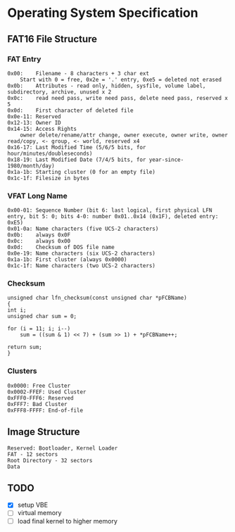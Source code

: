 # Operating System Specification

## FAT16 File Structure

### FAT Entry

    0x00:    Filename - 8 characters + 3 char ext
        Start with 0 = free, 0x2e = '.' entry, 0xe5 = deleted not erased
    0x0b:    Attributes - read only, hidden, sysfile, volume label, subdirectory, archive, unused x 2
    0x0c:    read need pass, write need pass, delete need pass, reserved x 5
    0x0d:    First character of deleted file
    0x0e-11: Reserved
    0x12-13: Owner ID
    0x14-15: Access Rights
        owner delete/rename/attr change, owner execute, owner write, owner read/copy, <- group, <- world, reserved x4
    0x16-17: Last Modified Time (5/6/5 bits, for hour/minutes/doubleseconds)
    0x18-19: Last Modified Date (7/4/5 bits, for year-since-1980/month/day)
    0x1a-1b: Starting cluster (0 for an empty file)
    0x1c-1f: Filesize in bytes

### VFAT Long Name

    0x00-01: Sequence Number (bit 6: last logical, first physical LFN entry, bit 5: 0; bits 4-0: number 0x01..0x14 (0x1F), deleted entry: 0xE5)
    0x01-0a: Name characters (five UCS-2 characters)
    0x0b:    always 0x0F
    0x0c:    always 0x00
    0x0d:    Checksum of DOS file name
    0x0e-19: Name characters (six UCS-2 characters)
    0x1a-1b: First cluster (always 0x0000)
    0x1c-1f: Name characters (two UCS-2 characters)

### Checksum


    unsigned char lfn_checksum(const unsigned char *pFCBName)
    {
    int i;
    unsigned char sum = 0;

    for (i = 11; i; i--)
        sum = ((sum & 1) << 7) + (sum >> 1) + *pFCBName++;

    return sum;
    }

### Clusters

    0x0000: Free Cluster
    0x0002-FFEF: Used Cluster
    0xFFF0-FFF6: Reserved
    0xFFF7: Bad Cluster
    0xFFF8-FFFF: End-of-file

## Image Structure

    Reserved: Bootloader, Kernel Loader
    FAT - 12 sectors
    Root Directory - 32 sectors
    Data

## TODO

- [x] setup VBE
- [ ] virtual memory
- [ ] load final kernel to higher memory

